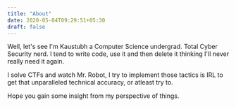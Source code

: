 ```yaml
---
title: "About"
date: 2020-05-04T09:29:51+05:30
draft: false
---
```


Well, let's see I'm Kaustubh a Computer Science undergrad. Total Cyber Security nerd. I tend to write code, use it and then delete it thinking I'll never really need it again.

I solve CTFs and watch Mr. Robot, I try to implement those tactics is IRL to get that unparalleled technical accuracy, or atleast try to.

Hope you gain some insight from my perspective of things.